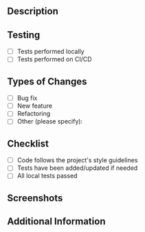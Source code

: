 ## Description

<!-- Describe what changes this Pull Request introduces. -->

## Testing

<!-- Describe the testing steps or procedures that were followed to validate the changes. -->
- [ ] Tests performed locally
- [ ] Tests performed on CI/CD

## Types of Changes

<!-- Indicate the type(s) of changes made in this PR. -->
- [ ] Bug fix
- [ ] New feature
- [ ] Refactoring
- [ ] Other (please specify):

## Checklist

<!-- Ensure that all items are completed before requesting a review. -->
- [ ] Code follows the project's style guidelines
- [ ] Tests have been added/updated if needed
- [ ] All local tests passed

## Screenshots

<!-- If changes affect the UI, include screenshots showing the new behavior. -->

## Additional Information

<!-- Add any other context or information that might be useful during review. -->
